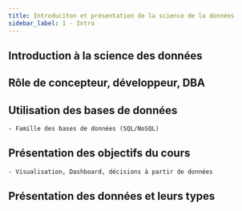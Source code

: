 ```yaml
---
title: Introduciton et présentation de la science de la données
sidebar_label: 1 - Intro
---
```


## Introduction à la science des données

## Rôle de concepteur, développeur, DBA

## Utilisation des bases de données
    - Famille des bases de données (SQL/NoSQL)

## Présentation des objectifs du cours
    - Visualisation, Dashboard, décisions à partir de données
    
## Présentation des données et leurs types
